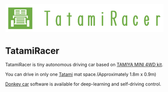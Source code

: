 ![TatamiRacer_Logo](img/TatamiRacer_LogoM.png)
# TatamiRacer
TatamiRacer is tiny autonomous driving car based on [TAMIYA MINI 4WD kit](https://www.tamiya.com/english/mini4wd/m4item/m4item.htm).

You can drive in only one [Tatami](https://en.wikipedia.org/wiki/Tatami) mat space.(Approximately 1.8m x 0.9m)

[Donkey car](http://docs.donkeycar.com/) software is available for deep-learning and self-driving control.  
